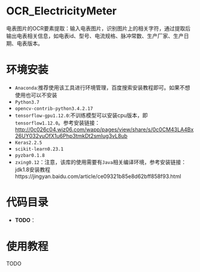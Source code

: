 # OCR_ElectricityMeter
电表图片的OCR要素提取：输入电表图片，识别图片上的相关字符，通过提取后输出电表相关信息，如电表id、型号、电流规格、脉冲常数、生产厂家、生产日期、电表版本。

# 环境安装
- `Anaconda`:推荐使用该工具进行环境管理，百度搜索安装教程即可。如果不想使用也可以不安装
- `Python3.7`
- `opencv-contrib-python3.4.2.17`
- `tensorflow-gpu1.12.0`:不训练模型可以安装cpu版本，即`tensorflow1.12.0`。参考安装链接：http://0c026c04.wiz06.com/wapp/pages/view/share/s/0c0CM43LA4Bx26UY032yuOfX1u6Php3tmkDt2smIug3vL8ub
- `Keras2.2.5`
- `scikit-learn0.23.1`
- `pyzbar0.1.8`
- `zxing0.12`：注意，该库的使用需要有`Java`相关编译环境，参考安装链接：jdk1.8安装教程https://jingyan.baidu.com/article/ce09321b85e8d62bff858f93.html

# 代码目录
- **TODO**：

# 使用教程
TODO
